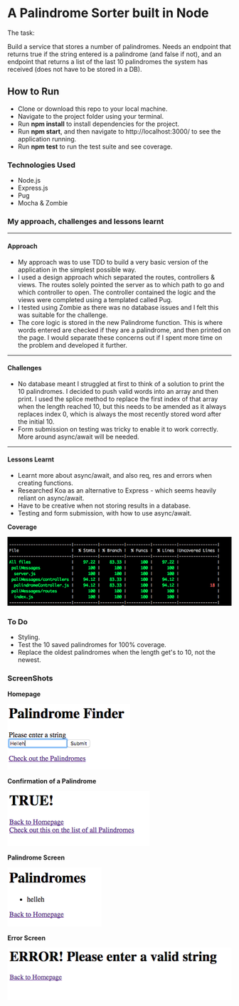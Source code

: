 # A Palindrome Sorter built in Node

The task:

Build a service that stores a number of palindromes. Needs an endpoint that returns true if the string entered is a palindrome (and false if not), and an endpoint that returns a list of the last 10 palindromes the system has received (does not have to be stored in a DB).

## How to Run
* Clone or download this repo to your local machine.
* Navigate to the project folder using your terminal.
* Run **npm install** to install dependencies for the project.
* Run **npm start**, and then navigate to http://localhost:3000/ to see the application running.
* Run **npm test** to run the test suite and see coverage.

### Technologies Used
* Node.js
* Express.js
* Pug
* Mocha & Zombie

### My approach, challenges and lessons learnt
---
#### Approach
* My approach was to use TDD to build a very basic version of the application in the simplest possible way.
* I used a design approach which separated the routes, controllers & views. The routes solely pointed the server as to which path to go and which controller to open. The controller contained the logic and the views were completed using a templated called Pug.
* I tested using Zombie as there was no database issues and I felt this was suitable for the challenge.
* The core logic is stored in the new Palindrome function. This is where words entered are checked if they are a palindrome, and then printed on the page. I would separate these concerns out if I spent more time on the problem and developed it further.
---
#### Challenges
* No database meant I struggled at first to think of a solution to print the 10 palindromes. I decided to push valid words into an array and then print. I used the splice method to replace the first index of that array when the length reached 10, but this needs to be amended as it always replaces index 0, which is always the most recently stored word after the initial 10.
* Form submission on testing was tricky to enable it to work correctly. More around async/await will be needed.
---
#### Lessons Learnt
* Learnt more about async/await, and also req, res and errors when creating functions.
* Researched Koa as an alternative to Express - which seems heavily reliant on async/await.
* Have to be creative when not storing results in a database.
* Testing and form submission, with how to use async/await.

**Coverage**

![Coverage](./img/Coverage.png)

### To Do
* Styling.
* Test the 10 saved palindromes for 100% coverage.
* Replace the oldest palindromes when the length get's to 10, not the newest.

### ScreenShots

**Homepage**

![Homepage](./img/Homepage.png)

**Confirmation of a Palindrome**

![True](./img/True.png)

**Palindrome Screen**

![Palindromes](./img/Palindromes.png)

**Error Screen**

![Error](./img/Error.png)
